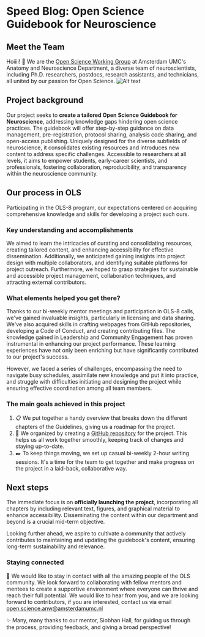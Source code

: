 # Speed Blog: Open Science Guidebook for Neuroscience

## Meet the Team
Hoiiii! :wave: We are the [Open Science Working Group](https://anatomy-neurosciences.com/initiatives/openscience/) at Amsterdam UMC's Anatomy and Neuroscience Department, a diverse team of neuroscientists, including Ph.D. researchers, postdocs, research assistants, and technicians, all united by our passion for Open Science. 
![Alt text](https://github.com/marbarrantescepas/OS-neuroscience/blob/main/images/membersOSWG-ANW.png)


## Project background
Our project seeks to **create a tailored Open Science Guidebook for Neuroscience**, addressing knowledge gaps hindering open science practices. The guidebook will offer step-by-step guidance on data management, pre-registration, protocol sharing, analysis code sharing, and open-access publishing. Uniquely designed for the diverse subfields of neuroscience, it consolidates existing resources and introduces new content to address specific challenges. Accessible to researchers at all levels, it aims to empower students, early-career scientists, and professionals, fostering collaboration, reproducibility, and transparency within the neuroscience community. 

## Our process in OLS
Participating in the OLS-8 program, our expectations centered on acquiring comprehensive knowledge and skills for developing a project such ours. 

### Key understanding and accomplishments
We aimed to learn the intricacies of curating and consolidating resources, creating tailored content, and enhancing accessibility for effective dissemination. Additionally, we anticipated gaining insights into project design with multiple collaborators, and identifying suitable platforms for project outreach. Furthermore, we hoped to grasp strategies for sustainable and accessible project management, collaboration techniques, and attracting external contributors.

### What elements helped you get there? 
Thanks to our bi-weekly mentor meetings and participation in OLS-8 calls, we've gained invaluable insights, particularly in licensing and data sharing. We've also acquired skills in crafting webpages from GitHub repositories, developing a Code of Conduct, and creating contributing files. The knowledge gained in Leadership and Community Engagement has proven instrumental in enhancing our project performance. These learning experiences have not only been enriching but have significantly contributed to our project's success. 
   
However, we faced a series of challenges, encompassing the need to navigate busy schedules, assimilate new knowledge and put it into practice, and struggle with difficulties initiating and designing the project while ensuring effective coordination among all team members.

### The main goals achieved in this project 
1. 📋 We put together a handy overview that breaks down the different chapters of the Guidelines, giving us a roadmap for the project.
2. 📁 We organized by creating a [GitHub repository](https://github.com/marbarrantescepas/OS-neuroscience) for the project. This helps us all work together smoothly, keeping track of changes and staying up-to-date.
3. ✒️ To keep things moving, we set up casual bi-weekly 2-hour writing sessions. It's a time for the team to get together and make progress on the project in a laid-back, collaborative way. 

## Next steps
The immediate focus is on **officially launching the project**, incorporating all chapters by including relevant text, figures, and graphical material to enhance accessibility. Disseminating the content within our department and beyond is a crucial mid-term objective. 

Looking further ahead, we aspire to cultivate a community that actively contributes to maintaining and updating the guidebook's content, ensuring long-term sustainability and relevance.

### Staying connected
🌱 We would like to stay in contact with all the amazing people of the OLS community. We look forward to collaborating with fellow mentors and mentees to create a supportive environment where everyone can thrive and reach their full potential. We would like to hear from you, and we are looking forward to contributors, if you are interested, contact us via email open.science.anw@amsterdamumc.nl

:sparkles: Many, many thanks to our mentor, Siobhan Hall, for guiding us through the process, providing feedback, and giving a broad perspective! 
